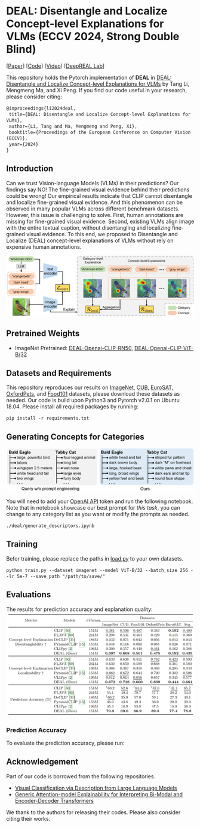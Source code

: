 # DEAL: Disentangle and Localize Concept-level Explanations for VLMs (ECCV 2024, Strong Double Blind)

[[Paper](https://arxiv.org/pdf/2407.14412)] [[Code](https://github.com/tangli-udel/DEAL)] [[Video](https://www.youtube.com/watch?v=Rd4vFWI2fKw)] [[DeepREAL Lab](https://deep-real.github.io/)]

This repository holds the Pytorch implementation of **DEAL** in [DEAL: Disentangle and Localize Concept-level Explanations for VLMs](https://arxiv.org/pdf/2407.14412) by Tang Li, Mengmeng Ma, and Xi Peng.
If you find our code useful in your research, please consider citing:

```
@inproceedings{li2024deal,
 title={DEAL: Disentangle and Localize Concept-level Explanations for VLMs},
 author={Li, Tang and Ma, Mengmeng and Peng, Xi},
 booktitle={Proceedings of the European Conference on Computer Vision (ECCV)},
 year={2024}
}
```

## Introduction

Can we trust Vision-language Models (VLMs) in their predictions?
Our findings say NO! The fine-grained visual evidence behind their predictions could be wrong!
Our empirical results indicate that CLIP cannot disentangle and localize fine-grained visual evidence.
And this phenomenon can be observed in many popular VLMs across different benchmark datasets.
However, this issue is challenging to solve.
First, human annotations are missing for fine-grained visual evidence.
Second, existing VLMs align image with the entire textual caption, without disentangling and localizing fine-grained visual evidence.
To this end, we proposed to Disentangle and Localize (DEAL) concept-level explanations of VLMs without rely on expensive human annotations.

![method](figures/figure_overview.png)


## Pretrained Weights
- ImageNet Pretrained: [DEAL-Openai-CLIP-RN50](https://drive.google.com/file/d/1Th_WQ0aPhnmqQ_uv7GJKv9vLyApcfaic/view?usp=sharing), [DEAL-Openai-CLIP-ViT-B/32](https://drive.google.com/file/d/1SoL-nNG4AgQ2V2Q39M2KX5bqWx95CaA0/view?usp=sharing)


## Datasets and Requirements

This repository reproduces our results on [ImageNet](https://www.image-net.org/download.php), [CUB](https://www.vision.caltech.edu/datasets/cub_200_2011/), [EuroSAT](https://zenodo.org/records/7711810#.ZAm3k-zMKEA), [OxfordPets](https://www.robots.ox.ac.uk/~vgg/data/pets/), and [Food101](https://data.vision.ee.ethz.ch/cvl/datasets_extra/food-101/) datasets, please download these datasets as needed. Our code is build upon Python3 and Pytorch v2.0.1 on Ubuntu 18.04. Please install all required packages by running:

```
pip install -r requirements.txt
```

## Generating Concepts for Categories
![quantitative](figures/figure_concepts.png)

You will need to add your [OpenAI API](https://platform.openai.com/docs/api-reference/introduction) token and run the following notebook. Note that in notebook showcase our best prompt for *this task*, you can change to any category list as you want or modify the prompts as needed.
```
./deal/generate_descriptors.ipynb
```


## Training

Befor training, please replace the paths in [load.py](https://github.com/tangli-udel/DEAL/blob/3d31d67638395af9dda938017882f73088105a99/load.py#L81) to your own datasets.

```
python train.py --dataset imagenet --model ViT-B/32 --batch_size 256 --lr 5e-7 --save_path "/path/to/save/"
```

## Evaluations
The results for prediction accuracy and explanation quality:
![quantitative](figures/results.png)

### Prediction Accuracy
To evaluate the prediction accuracy, please run:



## Acknowledgement
Part of our code is borrowed from the following repositories.

- [Visual Classification via Description from Large Language Models](https://github.com/sachit-menon/classify_by_description_release)
- [Generic Attention-model Explainability for Interpreting Bi-Modal and Encoder-Decoder Transformers](https://github.com/hila-chefer/Transformer-MM-Explainability)

We thank to the authors for releasing their codes. Please also consider citing their works.